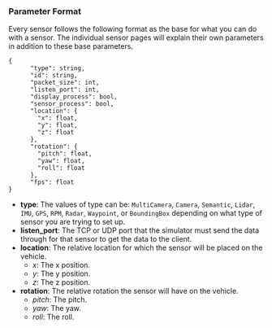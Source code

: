 ### Parameter Format

Every sensor follows the following format as the base for what you can do with a sensor. The individual sensor pages will explain their own parameters in addition to these base parameters. 

```
{
      "type": string,
      "id": string,
      "packet_size": int,
      "listen_port": int,
      "display_process": bool,
      "sensor_process": bool,
      "location": {
        "x": float,
        "y": float,
        "z": float
      },
      "rotation": {
        "pitch": float,
        "yaw": float,
        "roll": float
      },
      "fps": float
}
```

- **type**: The values of type can be: `MultiCamera`, `Camera`, `Semantic`, `Lidar`, `IMU`, `GPS`, `RPM`, `Radar`, `Waypoint`, or `BoundingBox` depending on what type of sensor you are trying to set up.
- **listen_port**: The TCP or UDP port that the simulator must send the data through for that sensor to get the data to the client.
- **location**: The relative location for which the sensor will be placed on the vehicle.
  - *x*: The x position.
  - *y*: The y position.
  - *z*: The z position.
- **rotation**: The relative rotation the sensor will have on the vehicle.
  - *pitch*: The pitch.
  - *yaw*: The yaw.
  - *roll*: The roll.

